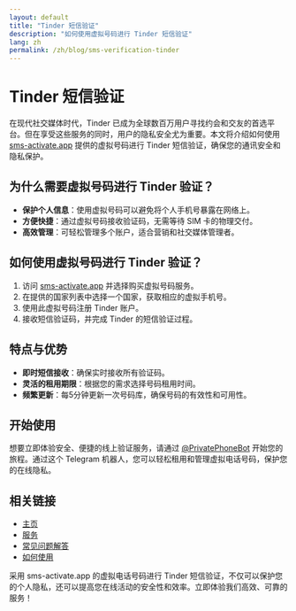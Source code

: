 ```yaml
---
layout: default
title: "Tinder 短信验证"
description: "如何使用虚拟号码进行 Tinder 短信验证"
lang: zh
permalink: /zh/blog/sms-verification-tinder
---
```


# Tinder 短信验证

在现代社交媒体时代，Tinder 已成为全球数百万用户寻找约会和交友的首选平台。但在享受这些服务的同时，用户的隐私安全尤为重要。本文将介绍如何使用 [sms-activate.app](https://sms-activate.app) 提供的虚拟号码进行 Tinder 短信验证，确保您的通讯安全和隐私保护。

## 为什么需要虚拟号码进行 Tinder 验证？

- **保护个人信息**：使用虚拟号码可以避免将个人手机号暴露在网络上。
- **方便快捷**：通过虚拟号码接收验证码，无需等待 SIM 卡的物理交付。
- **高效管理**：可轻松管理多个账户，适合营销和社交媒体管理者。

## 如何使用虚拟号码进行 Tinder 验证？

1. 访问 [sms-activate.app](https://sms-activate.app) 并选择购买虚拟号码服务。
2. 在提供的国家列表中选择一个国家，获取相应的虚拟手机号。
3. 使用此虚拟号码注册 Tinder 账户。
4. 接收短信验证码，并完成 Tinder 的短信验证过程。

## 特点与优势

- **即时短信接收**：确保实时接收所有验证码。
- **灵活的租用期限**：根据您的需求选择号码租用时间。
- **频繁更新**：每5分钟更新一次号码库，确保号码的有效性和可用性。

## 开始使用

想要立即体验安全、便捷的线上验证服务，请通过 [@PrivatePhoneBot](https://t.me/PrivatePhoneBot) 开始您的旅程。通过这个 Telegram 机器人，您可以轻松租用和管理虚拟电话号码，保护您的在线隐私。

## 相关链接

- [主页](/zh/)
- [服务](/zh/services)
- [常见问题解答](/zh/faq)
- [如何使用](/zh/how-it-works)

采用 sms-activate.app 的虚拟电话号码进行 Tinder 短信验证，不仅可以保护您的个人隐私，还可以提高您在线活动的安全性和效率。立即体验我们高效、可靠的服务！